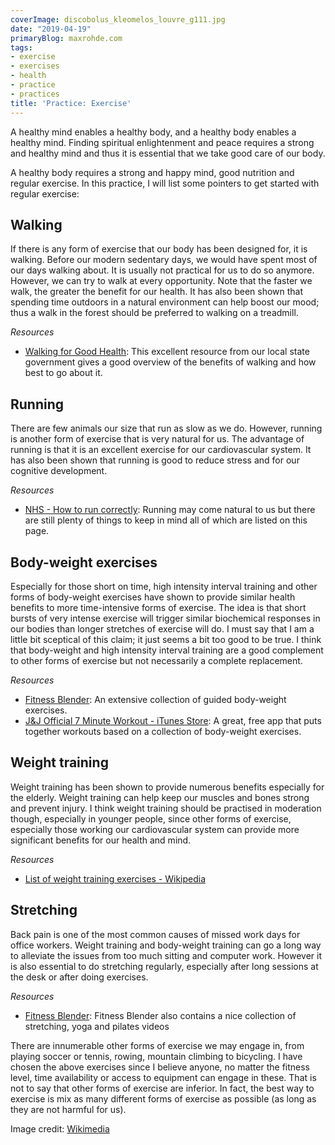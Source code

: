 ```yaml
---
coverImage: discobolus_kleomelos_louvre_g111.jpg
date: "2019-04-19"
primaryBlog: maxrohde.com
tags:
- exercise
- exercises
- health
- practice
- practices
title: 'Practice: Exercise'
---
```


A healthy mind enables a healthy body, and a healthy body enables a healthy mind. Finding spiritual enlightenment and peace requires a strong and healthy mind and thus it is essential that we take good care of our body.

A healthy body requires a strong and happy mind, good nutrition and regular exercise. In this practice, I will list some pointers to get started with regular exercise:

## Walking

If there is any form of exercise that our body has been designed for, it is walking. Before our modern sedentary days, we would have spent most of our days walking about. It is usually not practical for us to do so anymore. However, we can try to walk at every opportunity. Note that the faster we walk, the greater the benefit for our health. It has also been shown that spending time outdoors in a natural environment can help boost our mood; thus a walk in the forest should be preferred to walking on a treadmill.

_Resources_

- [Walking for Good Health](https://www.betterhealth.vic.gov.au/health/healthyliving/walking-for-good-health): This excellent resource from our local state government gives a good overview of the benefits of walking and how best to go about it.

## Running

There are few animals our size that run as slow as we do. However, running is another form of exercise that is very natural for us. The advantage of running is that it is an excellent exercise for our cardiovascular system. It has also been shown that running is good to reduce stress and for our cognitive development.

_Resources_

- [NHS - How to run correctly](https://www.nhs.uk/live-well/exercise/how-to-run-correctly/): Running may come natural to us but there are still plenty of things to keep in mind all of which are listed on this page.

## Body-weight exercises

Especially for those short on time, high intensity interval training and other forms of body-weight exercises have shown to provide similar health benefits to more time-intensive forms of exercise. The idea is that short bursts of very intense exercise will trigger similar biochemical responses in our bodies than longer stretches of exercise will do. I must say that I am a little bit sceptical of this claim; it just seems a bit too good to be true. I think that body-weight and high intensity interval training are a good complement to other forms of exercise but not necessarily a complete replacement.

_Resources_

- [Fitness Blender](https://www.fitnessblender.com/): An extensive collection of guided body-weight exercises.
- [J&J Official 7 Minute Workout - iTunes Store](https://itunes.apple.com/us/app/j-j-official-7-minute-workout/id784797900): A great, free app that puts together workouts based on a collection of body-weight exercises.

## Weight training

Weight training has been shown to provide numerous benefits especially for the elderly. Weight training can help keep our muscles and bones strong and prevent injury. I think weight training should be practised in moderation though, especially in younger people, since other forms of exercise, especially those working our cardiovascular system can provide more significant benefits for our health and mind.

_Resources_

- [List of weight training exercises - Wikipedia](https://en.wikipedia.org/wiki/List_of_weight_training_exercises)

## Stretching

Back pain is one of the most common causes of missed work days for office workers. Weight training and body-weight training can go a long way to alleviate the issues from too much sitting and computer work. However it is also essential to do stretching regularly, especially after long sessions at the desk or after doing exercises.

_Resources_

- [Fitness Blender](https://www.fitnessblender.com/): Fitness Blender also contains a nice collection of stretching, yoga and pilates videos

There are innumerable other forms of exercise we may engage in, from playing soccer or tennis, rowing, mountain climbing to bicycling. I have chosen the above exercises since I believe anyone, no matter the fitness level, time availability or access to equipment can engage in these. That is not to say that other forms of exercise are inferior. In fact, the best way to exercise is mix as many different forms of exercise as possible (as long as they are not harmful for us).

Image credit: [Wikimedia](https://commons.wikimedia.org/wiki/File:Discobolus_Kleomelos_Louvre_G111.jpg)